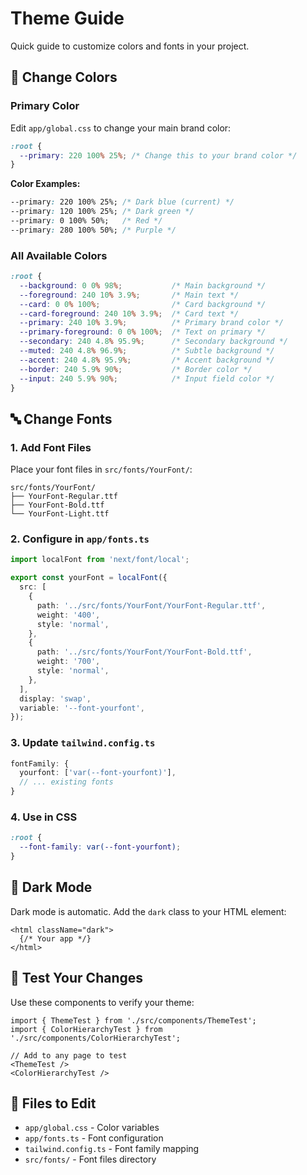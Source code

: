 # Theme Guide

Quick guide to customize colors and fonts in your project.

## 🎨 Change Colors

### Primary Color
Edit `app/global.css` to change your main brand color:

```css
:root {
  --primary: 220 100% 25%; /* Change this to your brand color */
}
```

**Color Examples:**
```css
--primary: 220 100% 25%; /* Dark blue (current) */
--primary: 120 100% 25%; /* Dark green */
--primary: 0 100% 50%;   /* Red */
--primary: 280 100% 50%; /* Purple */
```

### All Available Colors
```css
:root {
  --background: 0 0% 98%;           /* Main background */
  --foreground: 240 10% 3.9%;       /* Main text */
  --card: 0 0% 100%;                /* Card background */
  --card-foreground: 240 10% 3.9%;  /* Card text */
  --primary: 240 10% 3.9%;          /* Primary brand color */
  --primary-foreground: 0 0% 100%;  /* Text on primary */
  --secondary: 240 4.8% 95.9%;      /* Secondary background */
  --muted: 240 4.8% 96.9%;          /* Subtle background */
  --accent: 240 4.8% 95.9%;         /* Accent background */
  --border: 240 5.9% 90%;           /* Border color */
  --input: 240 5.9% 90%;            /* Input field color */
}
```

## 🔤 Change Fonts

### 1. Add Font Files
Place your font files in `src/fonts/YourFont/`:
```
src/fonts/YourFont/
├── YourFont-Regular.ttf
├── YourFont-Bold.ttf
└── YourFont-Light.ttf
```

### 2. Configure in `app/fonts.ts`
```ts
import localFont from 'next/font/local';

export const yourFont = localFont({
  src: [
    {
      path: '../src/fonts/YourFont/YourFont-Regular.ttf',
      weight: '400',
      style: 'normal',
    },
    {
      path: '../src/fonts/YourFont/YourFont-Bold.ttf',
      weight: '700',
      style: 'normal',
    },
  ],
  display: 'swap',
  variable: '--font-yourfont',
});
```

### 3. Update `tailwind.config.ts`
```ts
fontFamily: {
  yourfont: ['var(--font-yourfont)'],
  // ... existing fonts
}
```

### 4. Use in CSS
```css
:root {
  --font-family: var(--font-yourfont);
}
```

## 🌙 Dark Mode

Dark mode is automatic. Add the `dark` class to your HTML element:

```tsx
<html className="dark">
  {/* Your app */}
</html>
```

## 🧪 Test Your Changes

Use these components to verify your theme:

```tsx
import { ThemeTest } from './src/components/ThemeTest';
import { ColorHierarchyTest } from './src/components/ColorHierarchyTest';

// Add to any page to test
<ThemeTest />
<ColorHierarchyTest />
```

## 📁 Files to Edit

- `app/global.css` - Color variables
- `app/fonts.ts` - Font configuration  
- `tailwind.config.ts` - Font family mapping
- `src/fonts/` - Font files directory 